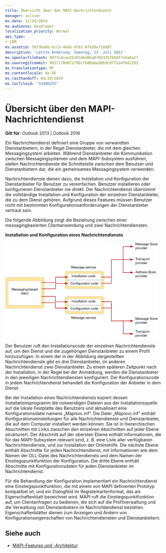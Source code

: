 ```yaml
---
title: Übersicht über den MAPI-Nachrichtendienst
manager: soliver
ms.date: 11/16/2014
ms.audience: Developer
localization_priority: Normal
api_type:
- COM
ms.assetid: 58f36a6b-bcc5-4ebb-9761-6f420a718d97
description: 'Letzte Änderung: Samstag, 23. Juli 2011'
ms.openlocfilehash: 8973cdcee2b10346d0ba07033357b50f7e9a6a27
ms.sourcegitcommit: 8657170d071f9bcf680aba50b9c07f2a4fb82283
ms.translationtype: MT
ms.contentlocale: de-DE
ms.lasthandoff: 04/28/2019
ms.locfileid: "33406255"
---
```

# <a name="mapi-message-service-overview"></a>Übersicht über den MAPI-Nachrichtendienst
  
**Gilt für**: Outlook 2013 | Outlook 2016 
  
Ein Nachrichtendienst definiert eine Gruppe von verwandten Dienstanbietern, in der Regel Dienstanbieter, die mit dem gleichen Messagingsystem arbeiten. Während Dienstanbieter die Kommunikation zwischen Messagingsystemen und dem MAPI-Subsystem ausführen, stellen Nachrichtendienste die Schnittstelle zwischen dem Benutzer und Dienstanbietern dar, die ein gemeinsames Messagingsystem verwenden.  
  
Nachrichtendienste dienen dazu, die Installation und Konfiguration der Dienstanbieter für Benutzer zu vereinfachen. Benutzer installieren oder konfigurieren Dienstanbieter nie direkt. Der Nachrichtendienst übernimmt die vollständige Installation und Konfiguration der einzelnen Dienstanbieter, die zu dem Dienst gehören. Aufgrund dieses Features müssen Benutzer nicht mit bestimmten Konfigurationsanforderungen der Dienstanbieter vertraut sein. 
  
Die folgende Abbildung zeigt die Beziehung zwischen einer messagingbasierten Clientanwendung und zwei Nachrichtendiensten.
  
**Installation und Konfiguration eines Nachrichtendiensts**
  
![Installation und Konfiguration eines Nachrichtendiensts](media/amapi_44.gif "Installation und Konfiguration eines Nachrichtendiensts")
  
Der Benutzer ruft den Installationscode der einzelnen Nachrichtendienste auf, um den Dienst und die zugehörigen Dienstanbieter zu einem Profil hinzuzufügen. In einem der in der Abbildung dargestellten Nachrichtendienste gibt es drei Dienstanbieter, im anderen Nachrichtendienst zwei Dienstanbieter. Zu einem späteren Zeitpunkt nach der Installation, in der Regel bei der Anmeldung, werden die Dienstanbieter in den jeweiligen Nachrichtendiensten konfiguriert. Der Konfigurationscode in jedem Nachrichtendienst behandelt die Konfiguration der Anbieter in dem Dienst.
  
Bei der Installation eines Nachrichtendiensts kopiert dessen Installationsprogramm die notwendigen Dateien aus der Installationsquelle auf die lokale Festplatte des Benutzers und aktualisiert eine Konfigurationsdatei namens „Mapisvc.inf“. Die Datei „Mapisvc.inf“ enthält Konfigurationseinstellungen für alle Nachrichtendienste und Dienstanbieter, die auf dem Computer installiert werden können. Sie ist in hierarchischen Abschnitten mit Links zwischen den einzelnen Abschnitten auf jeder Ebene strukturiert. Der Abschnitt auf der obersten Ebene enthält Informationen, die für das MAPI-Subsystem relevant sind, z. B. eine Liste aller verfügbaren Nachrichtendienste, und zur Installation der Onlinehilfe. Die nächste Ebene enthält Abschnitte für jeden Nachrichtendienst, mit Informationen wie dem Namen der DLL-Datei des Nachrichtendiensts und dem Namen der Einstiegspunktfunktion der Konfiguration. Die dritte Ebene enthält Abschnitte mit Konfigurationsdaten für jeden Dienstanbieter im Nachrichtendienst. 
  
Für die Behandlung der Konfiguration implementiert ein Nachrichtendienst eine Einstiegspunktfunktion, die mit einem von MAPI definierten Prototyp kompatibel ist, und ein Dialogfeld im Registerkartenformat, das als Eigenschaftenblatt bezeichnet wird. MAPI ruft die Einstiegspunktfunktion auf, um Clientanfragen zu bedienen, die sich auf die Profilverwaltung und die Verwaltung von Dienstanbietern im Nachrichtendienst beziehen. Eigenschaftenblätter dienen zum Anzeigen und Ändern von Konfigurationseigenschaften von Nachrichtendiensten und Dienstanbietern. 
  
## <a name="see-also"></a>Siehe auch

- [MAPI-Features und -Architektur](mapi-features-and-architecture.md)


